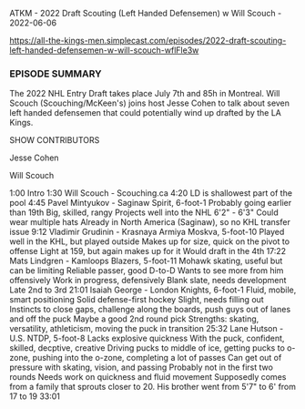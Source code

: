 ATKM - 2022 Draft Scouting (Left Handed Defensemen) w Will Scouch - 2022-06-06

https://all-the-kings-men.simplecast.com/episodes/2022-draft-scouting-left-handed-defensemen-w-will-scouch-wflFle3w

### EPISODE SUMMARY

The 2022 NHL Entry Draft takes place July 7th and 85h in Montreal. Will Scouch (Scouching/McKeen's) joins host Jesse Cohen to talk about seven left handed defensemen that could potentially wind up drafted by the LA Kings.

SHOW CONTRIBUTORS

Jesse Cohen

Will Scouch


1:00 Intro
1:30 Will Scouch - Scouching.ca
4:20 LD is shallowest part of the pool
4:45 Pavel Mintyukov - Saginaw Spirit, 6-foot-1
	Probably going earlier than 19th
	Big, skilled, rangy
	Projects well into the NHL
	6'2" - 6'3"
	Could wear multiple hats
	Already in North America (Saginaw), so no KHL transfer issue
9:12 Vladimir Grudinin - Krasnaya Armiya Moskva, 5-foot-10
	Played well in the KHL, but played outside
	Makes up for size, quick on the pivot to offense
	Light at 159, but again makes up for it
	Would draft in the 4th
17:22 Mats Lindgren - Kamloops Blazers, 5-foot-11
	Mohawk skating, useful but can be limiting
	Reliable passer, good D-to-D
	Wants to see more from him offensively
	Work in progress, defensively
	Blank slate, needs development
	Late 2nd to 3rd
21:01 Isaiah George - London Knights, 6-foot-1
	Fluid, mobile, smart positioning
	Solid defense-first hockey
	Slight, needs filling out
	Instincts to close gaps, challenge along the boards, push guys out of lanes and off the puck
	Maybe a good 2nd round pick
	Strengths: skating, versatility, athleticism, moving the puck in transition
25:32 Lane Hutson - U.S. NTDP, 5-foot-8
	Lacks explosive quickness
	With the puck, confident, skilled, decptive, creative
	Driving pucks to middle of ice, getting pucks to o-zone, pushing into the o-zone, completing a lot of passes
	Can get out of pressure with skating, vision, and passing
	Probably not in the first two rounds
	Needs work on quickness and fluid movement
	Supposedly comes from a family that sprouts closer to 20. His brother went from 5'7" to 6' from 17 to 19
33:01 